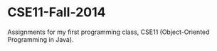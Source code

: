 # CSE11-Fall-2014
Assignments for my first programming class, CSE11 (Object-Oriented Programming in Java). 

